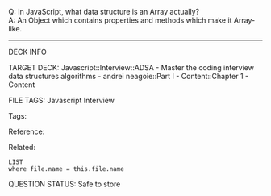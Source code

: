 Q: In JavaScript, what data structure is an Array actually?  
A: An Object which contains properties and methods which make it Array-like.
<!--ID: 1690376046996-->

---

DECK INFO

TARGET DECK: Javascript::Interview::ADSA - Master the coding interview data structures algorithms - andrei neagoie::Part I - Content::Chapter 1 - Content

FILE TAGS: Javascript Interview

Tags:

Reference:

Related:

```dataview
LIST
where file.name = this.file.name
```

QUESTION STATUS: Safe to store